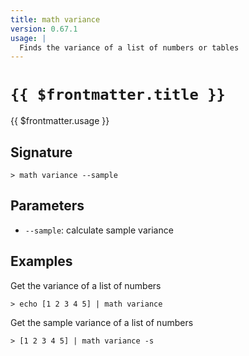 ```yaml
---
title: math variance
version: 0.67.1
usage: |
  Finds the variance of a list of numbers or tables
---
```


# <code>{{ $frontmatter.title }}</code>

<div style='white-space: pre-wrap;'>{{ $frontmatter.usage }}</div>

## Signature

```> math variance --sample```

## Parameters

 -  `--sample`: calculate sample variance

## Examples

Get the variance of a list of numbers
```shell
> echo [1 2 3 4 5] | math variance
```

Get the sample variance of a list of numbers
```shell
> [1 2 3 4 5] | math variance -s
```
